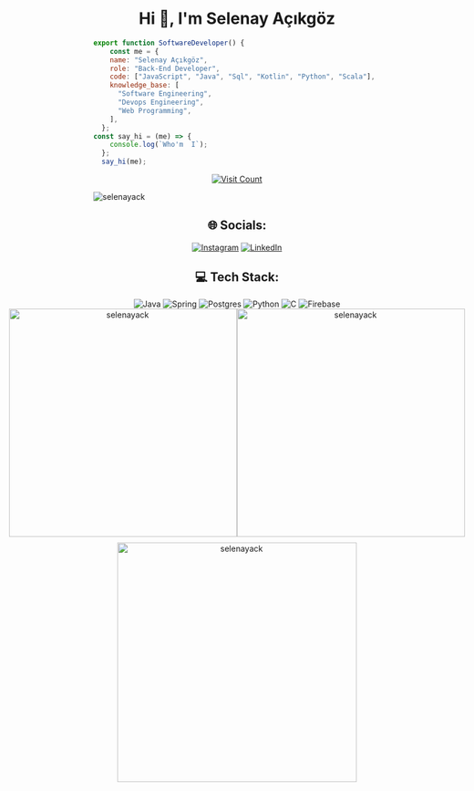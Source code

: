 


<h1 align="center">Hi 👋, I'm Selenay Açıkgöz</h1>

```javascript
export function SoftwareDeveloper() {
    const me = {
    name: "Selenay Açıkgöz",
    role: "Back-End Developer",
    code: ["JavaScript", "Java", "Sql", "Kotlin", "Python", "Scala"],
    knowledge_base: [
      "Software Engineering",
      "Devops Engineering",
      "Web Programming",
    ],
  };
const say_hi = (me) => {
    console.log(`Who'm  I`);
  };
  say_hi(me);

```

<p align="center">
  <a href="https://visitcount.itsvg.in">
    <img src="https://visitcount.itsvg.in/api?id=selenayack&icon=7&color=0" alt="Visit Count">
  </a>
</p>

<img src="https://github-profile-trophy.vercel.app/?username=selenayack&column=-1&theme=darkhub" alt="selenayack" width="">

<div align="center">
  <h2>🌐 Socials:</h2>
  <a href="https://instagram.com/emreekrnfl"><img src="https://img.shields.io/badge/Instagram-%23E4405F.svg?logo=Instagram&logoColor=white" alt="Instagram"></a>
  <a href="https://linkedin.com/in/selenayacikgoz"><img src="https://img.shields.io/badge/LinkedIn-%230077B5.svg?logo=linkedin&logoColor=white" alt="LinkedIn"></a>
  

  <h2>💻 Tech Stack:</h2>
  <img src="https://img.shields.io/badge/java-%23ED8B00.svg?style=for-the-badge&logo=openjdk&logoColor=white" alt="Java">
  <img src="https://img.shields.io/badge/spring-%236DB33F.svg?style=for-the-badge&logo=spring&logoColor=white" alt="Spring">
  <img src="https://img.shields.io/badge/postgres-%23316192.svg?style=for-the-badge&logo=postgresql&logoColor=white" alt="Postgres">
  <img src="https://img.shields.io/badge/python-3670A0?style=for-the-badge&logo=python&logoColor=ffdd54" alt="Python">
  <img src="https://img.shields.io/badge/c-%2300599C.svg?style=for-the-badge&logo=c&logoColor=white" alt="C">
  <img src="https://img.shields.io/badge/firebase-%23039BE5.svg?style=for-the-badge&logo=firebase&logoColor=white" alt="Firebase">
</div>


<div align="center" style="display: flex; justify-content: center; align-items: center;">
  <img src="https://github-readme-streak-stats.herokuapp.com/?user=selenayack&theme=tokyonight&hide_border=true&include_all_commits=true&count_private=true)" alt="selenayack" width="400" />
  <img src="https://github-readme-stats.vercel.app/api?username=selenayack&theme=tokyonight&show_icons=true&hide_border=true&include_all_commits=true&count_private=true)" alt="selenayack" width="400" />
</div>

<div align="center" style="text-align: center; margin-top: 10px;">
  
  <img src="https://github-readme-stats.vercel.app/api/top-langs/?username=selenayack&theme=tokyonight&show_icons=true&hide_border=true&layout=compact" alt="selenayack" width="420" />
</div>





